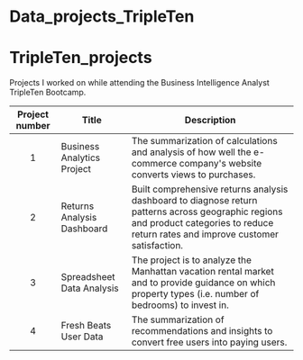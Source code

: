 # Data_projects_TripleTen

# TripleTen_projects
Projects I worked on while attending the Business Intelligence Analyst TripleTen Bootcamp.


| Project number | Title | Description |
| :-----------: | ----------- |----------- |
| 1 | Business Analytics Project | The summarization of calculations and analysis of how well the e-commerce company's website converts views to purchases. |
| 2 | Returns Analysis Dashboard | Built comprehensive returns analysis dashboard to diagnose return patterns across geographic regions and product categories to reduce return rates and improve customer satisfaction. |
| 3 | Spreadsheet Data Analysis | The project is to analyze the Manhattan vacation rental market and to provide guidance on which property types (i.e. number of bedrooms) to invest in. |
| 4 | Fresh Beats User Data | The summarization of recommendations and insights to convert free users into paying users. |

